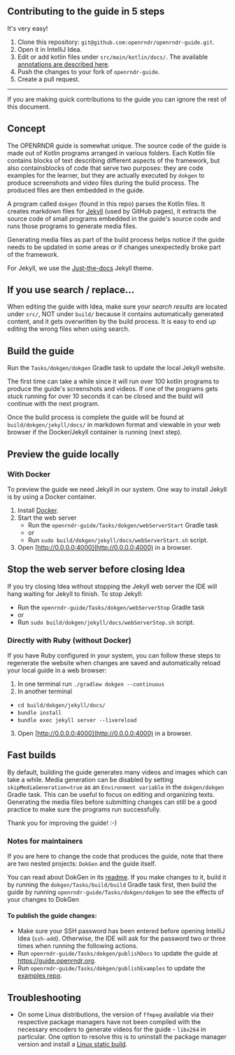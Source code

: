 ## Contributing to the guide in 5 steps

It's very easy!

1. Clone this repository: `git@github.com:openrndr/openrndr-guide.git`.
2. Open it in IntelliJ Idea.
3. Edit or add kotlin files under `src/main/kotlin/docs/`. The available
   [annotations are described here](https://github.com/openrndr/openrndr-guide/tree/main/dokgen).
4. Push the changes to your fork of `openrndr-guide`.
5. Create a pull request.

----

If you are making quick contributions to the guide you can ignore the rest of this document.

## Concept

The OPENRNDR guide is somewhat unique. The source code of the guide is made out of Kotlin programs arranged in various folders. Each Kotlin file contains blocks of text describing different aspects of the framework, but also containsblocks of code that serve two purposes: they are code examples for the learner, but they are actually executed by `dokgen` to produce screenshots and video files during the build process. The produced files are then embedded in the guide.

A program called `dokgen` (found in this repo) parses the Kotlin files. It creates markdown files for [Jekyll](https://jekyllrb.com/) (used by GitHub pages), it extracts the source code of small programs embedded in the guide's source code and runs those programs to generate media files.

Generating media files as part of the build process helps notice if the guide needs to be updated in some areas or if changes unexpectedly broke part of the framework.

For Jekyll, we use the [Just-the-docs](https://just-the-docs.github.io/just-the-docs/) Jekyll theme.

## If you use search / replace...

When editing the guide with Idea, make sure your *search results* are located under `src/`, NOT under `build/` because it contains
automatically generated content, and it gets overwritten by the build process. It is easy
to end up editing the wrong files when using search.

## Build the guide

Run the `Tasks/dokgen/dokgen` Gradle task to update the local Jekyll website.

The first time can take a while since it will run over 100 kotlin programs
to produce the guide's screenshots and videos. If one of the programs
gets stuck running for over 10 seconds it can be closed and the build
will continue with the next program.

Once the build process is complete the guide will be found at
`build/dokgen/jekyll/docs/` in markdown format and viewable in your
web browser if the Docker/Jekyll container is running (next step).

## Preview the guide locally

### With Docker

To preview the guide we need Jekyll in our system. One way to install Jekyll is by using a Docker container.

1. Install [Docker](https://www.docker.com/get-started/).
2. Start the web server
    - Run the `openrndr-guide/Tasks/dokgen/webServerStart` Gradle task
    - or
    - Run `sudo build/dokgen/jekyll/docs/webServerStart.sh` script.
3. Open [http://0.0.0.0:4000](http://0.0.0.0:4000) in a browser.

## Stop the web server before closing Idea

If you try closing Idea without stopping the Jekyll web server the IDE will hang
waiting for Jekyll to finish. To stop Jekyll:

- Run the `openrndr-guide/Tasks/dokgen/webServerStop` Gradle task
- or
- Run `sudo build/dokgen/jekyll/docs/webServerStop.sh` script.

### Directly with Ruby (without Docker)

If you have Ruby configured in your system, you can follow these steps to regenerate
the website when changes are saved and automatically reload your local guide in a web browser:

1. In one terminal run `./gradlew dokgen --continuous`
2. In another terminal
  - `cd build/dokgen/jekyll/docs/`
  - `bundle install`
  - `bundle exec jekyll server --livereload`
3. Open [http://0.0.0.0:4000](http://0.0.0.0:4000) in a browser.

## Fast builds

By default, building the guide generates many videos and images which can take
a while. Media generation can be disabled by setting
`skipMediaGeneration=true` as an `Environment variable` in the `dokgen/dokgen`
Gradle task. This can be useful to focus on editing and organizing
texts. Generating the media files before submitting changes can still
be a good practice to make sure the programs run successfully.

Thank you for improving the guide! :-)

### Notes for maintainers

If you are here to change the code that produces the guide, note that there are
two nested projects: `DokGen` and the guide itself.

You can read about DokGen in its [readme](dokgen/README.md).
If you make changes to it, build it by running the `dokgen/Tasks/build/build`
Gradle task first, then build the guide by running
`openrndr-guide/Tasks/dokgen/dokgen` to see the effects of your changes to DokGen

#### To publish the guide changes:

- Make sure your SSH password has been entered before opening IntelliJ Idea (`ssh-add`). Otherwise, the IDE will ask
  for the password two or three times when running the following actions.
- Run `openrndr-guide/Tasks/dokgen/publishDocs` to update the guide at https://guide.openrndr.org.
- Run `openrndr-guide/Tasks/dokgen/publishExamples` to update the [examples repo](https://github.com/openrndr/openrndr-examples).

## Troubleshooting
- On some Linux distributions, the version of `ffmpeg` available via their respective package 
  managers have not been compiled with the necessary encoders to generate videos for the 
  guide - `libx264` in particular. One option to resolve this is to uninstall the package 
  manager version and install a [Linux static build](https://ffmpeg.org/download.html#build-linux).
